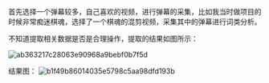 首先选择一个弹幕较多，自己喜欢的视频，进行弹幕的采集，比如我当时做项目的时候非常痴迷棋魂，选择了一个棋魂的混剪视频，采集其中的弹幕进行词类分析。

不知道提取相关数据是否是合理操作，提取的结果如图所示：

![ab363217c28063e90968a9bebf0b7f5d](https://github.com/user-attachments/assets/938f1575-6af6-4ea6-95ef-0257e3320905)


结果图：
![b1f49b86014035e5798c5aa98dfd193b](https://github.com/user-attachments/assets/f800c124-30ba-4003-9c35-c5119b048710)
